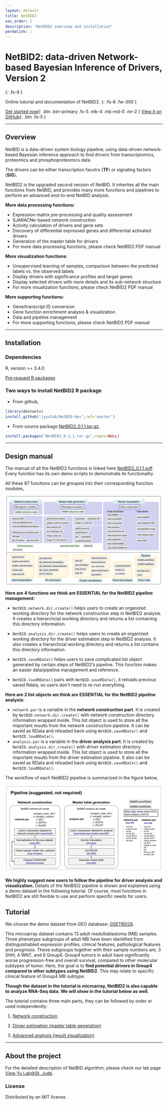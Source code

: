 ```yaml
---
layout: default
title: NetBID2
nav_order: 1
description: "NetBID2 overview and installation"
permalink: /
---
```


      
# NetBID2: data-driven Network-based Bayesian Inference of Drivers, Version 2
{: .fs-9 }

Online tutorial and documentation of NetBID2.
{: .fs-6 .fw-300 }

[Get started now](#getting-started){: .btn .btn-primary .fs-5 .mb-4 .mb-md-0 .mr-2 } [View it on GitHub](https://github.com/jyyulab/NetBID-dev){: .btn .fs-5 }

---

## Overview

NetBID is a data-driven system biology pipeline, using data-driven network-based Bayesian inference approach to find drivers from transcriptomics, proteomics and phosphoproteomics data.

The drivers can be either transcription facotrs (**TF**) or signaling factors (**SIG**).

NetBID2 is the upgraded second version of NetBID. 
It inherites all the main functions from NetBID, and provides many more functions and pipelines to perform an advanced end-to-end NetBID analysis.

**More data processing functions:** 

- Expression matrix pre-processing and quality assessment
- SJARACNe-based network construction
- Activity calculation of drivers and gene sets
- Discovery of differential expressed genes and differential activated drivers
- Generation of the master table for drivers
- For more data processing functions, please check NetBID2 PDF manual

**More visualization functions:**

- Unsupervised learning of samples, comparison between the predicted labels vs. the observed labels
- Display drivers with significance profiles and target genes
- Display selected drivers with more details and its sub-network structure
- For more visualization functions, please check NetBID2 PDF manual

**More supporting functions:**

- Gene/transcript ID conversion
- Gene function enrichment analysis & visualization
- Data and pipeline management
- For more supporting functions, please check NetBID2 PDF manual


---

## Installation

### Dependencies

R, version >= 3.4.0

[Pre-request R packages](docs/pre_request)


### Two ways to install NetBID2 R package

- From github,

```R
library(devtools)
install_github("jyyulab/NetBID-dev",ref='master')
```

- From source package [NetBID2_0.1.1.tar.gz](https://github.com/jyyulab/NetBID-dev/releases/download/NetBID2-R/NetBID2_0.1.1.tar.gz),

```R
install.packages('NetBID2_0.1.1.tar.gz',repos=NULL)
```

---

## Design manual

The manual of all the NetBID2 functions is linked here [NetBID2_0.1.1.pdf](https://github.com/jyyulab/NetBID-dev/blob/master/NetBID2_0.1.1.pdf). 
Every function has its own demo scripts to demonstrate its functionality.

All these 67 functions can be grouped into their corresponding function modules,

![function group](function_group.png)

**Here are 4 functions we think are ESSENTIAL for the NetBID2 pipeline management:**

- `NetBID.network.dir.create()` helps users to create an organized working directory for the network construction step in NetBID2 analysis. It creates a hierarchcial working directory and returns a list containing this directory information. 

- `NetBID.analysis.dir.create()`  helps users to create an organized working directory for the driver estimation step in NetBID2 analysis. It also creates a hierarchcial working directory and returns a list contains this directory information.

- `NetBID.saveRData()` helps users to save complicated list object generated by certain steps of NetBID2’s pipeline. This function makes an easier data/pipeline management and reference.

- `NetBID.loadRData()` pairs with `NetBID.saveRData()`, it reloads previous saved Rdata, so users don't need to re-run everything.

**Here are 2 list objects we think are ESSENTIAL for the NetBID2 pipeline analysis:**

- `network.par` is a variable in the **network construction part**. It is created by `NetBID.network.dir.create()` with network construction directory information wrapped inside. This list object is used to store all the important results from the network construction pipeline. It can be saved as RData and reloaded back using `NetBID.saveRData()` and  `NetBID.loadRData()`.
- `analysis.par` is a variable in the **driver analysis part**. It is created by `NetBID.analysis.dir.create()` with driver estimation directory information wrapped inside. This list object is used to store all the important results from the driver estimation pipeline. It also can be saved as RData and reloaded back using `NetBID.saveRData()` and  `NetBID.loadRData()`.

The workflow of each NetBID2 pipeline is summarized in the figure below,

![pipeline part](pipeline_part.png)

**We highly suggest new users to follow the pipeline for driver analysis and visualization.** Details of the NetBID2 pipeline is shown and explained using a demo dataset in the following tutorial.
Of course, most functions in NetBID2 are still flexible to use and perform specific needs for users.


## Tutorial
 
We choose the demo dataset from GEO database: [GSE116028](https://www.ncbi.nlm.nih.gov/geo/query/acc.cgi?acc=GSE116028). 

This microarray dataset contains 13 adult medulloblastoma (MB) samples. 
Three phenotype subgroups of adult MB have been identified from distinguishabled expression profiles, clinical features, pathological features and prognosis.
These subgroups together with their sample numbers are, 3 SHH, 4 WNT, and 6 Group4.
Group4 tumors in adult have significantly worse progression-free and overall survival, compared to other molecular subtypes of tumor.
Here, the goal is to **find potential drivers in Group4 compared to other subtypes using NetBID2**. This may relate to specific clinical feature of Group4 MB subtype.
 
**Though the dataset in the tutorial is microarray, NetBID2 is also capable to analyze RNA-Seq data. We will show in the tutorial below as well.**  
 
The tutorial contains three main parts, they can be followed by order or used independently:

1. [Network construction](docs/network_construction)

2. [Driver estimation (master table generation)](docs/driver_estimation)

3. [Advanced analysis (result visualization)](docs/advanced_analysis)

---

## About the project

For the detailed description of NetBID algorithm, please check our lab page [View Yu Lab@St. Jude](https://stjuderesearch.org/site/lab/yu).

### License

Distributed by an MIT license.

